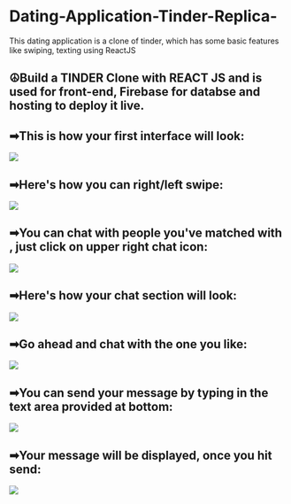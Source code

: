 # Dating-Application-Tinder-Replica-
This dating application is a clone of tinder, which has some basic features  like swiping, texting using ReactJS
## ☮Build a TINDER Clone with REACT JS and is used for front-end, Firebase for databse and hosting to deploy it live.
## ➡This is how your first interface will look: 
 <img src="https://www.wikihow.com/images/thumb/5/5f/Use-the-Tinder-App-Step-8-Version-4.jpg/aid4221564-v4-728px-Use-the-Tinder-App-Step-8-Version-4.jpg.webp">
 
## ➡Here's how you can right/left swipe:
<img src="https://swipelifeapi.com/wp-content/uploads/2020/01/best-photo-tips-for-tinder-men-read-rock.gif?w=600">

## ➡You can chat with people you've matched with , just click on upper right chat icon:
<img src="https://user-images.githubusercontent.com/56730283/102978227-2fedf900-452a-11eb-9ef4-85683c1b28f1.png">

## ➡Here's how your chat section will look:
<img src="https://user-images.githubusercontent.com/56730283/102978320-5875f300-452a-11eb-9fa8-e3ff2e947985.png">

## ➡Go ahead and chat with the one you like:
<img src="https://user-images.githubusercontent.com/56730283/102978383-6c215980-452a-11eb-9fb2-733fe1bfb7fb.png">

## ➡You can send your message by typing in the text area provided at bottom:
<img src="https://user-images.githubusercontent.com/56730283/102978408-74799480-452a-11eb-99f4-0c6f69411cc4.png">

## ➡Your message will be displayed, once you hit send:
<img src="https://user-images.githubusercontent.com/56730283/102978419-7ba0a280-452a-11eb-98fc-89e71a1d8da5.png">
